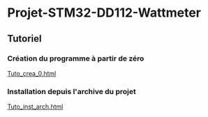 # Projet-STM32-DD112-Wattmeter

## Tutoriel

### Création du programme à partir de zéro

[Tuto_crea_0.html](/Tuto_crea_0.html)

### Installation depuis l'archive du projet

[Tuto_inst_arch.html](/Tuto_inst_arch.html)

